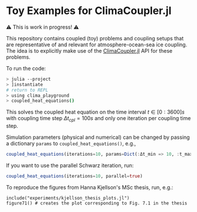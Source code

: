 # Toy Examples for ClimaCoupler.jl

⚠️ This is work in progress! ⚠️

This repository contains coupled (toy) problems and coupling setups that are representative of and relevant for atmosphere-ocean-sea ice coupling.
The idea is to explicitly make use of the [ClimaCoupler.jl](https://github.com/CliMA/ClimaCoupler.jl) API for these problems.

To run the code:
```bash
> julia --project
> ]instantiate
# return to REPL
> using clima_playground
> coupled_heat_equations()
```
This solves the coupled heat equation on the time interval $t\in[0:3600] s$ with coupling time step $\Delta t_{cpl}=100 s$ and only one iteration per coupling time step.

Simulation parameters (physical and numerical) can be changed by passing a dictionary `params` to `coupled_heat_equations()`, e.g.,
```julia
coupled_heat_equations(iterations=10, params=Dict(:Δt_min => 10, :t_max => 1000, :Δt_cpl => 1000, :boundary_mapping => "mean"))
```

If you want to use the parallel Schwarz iteration, run:
```julia
coupled_heat_equations(iterations=10, parallel=true)
```

To reproduce the figures from Hanna Kjellson's MSc thesis, run, e.g.:
```
include("experiments/kjellson_thesis_plots.jl")
figure71() # creates the plot corresponding to Fig. 7.1 in the thesis
```
